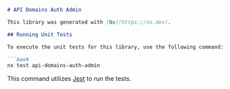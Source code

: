```markdown
# API Domains Auth Admin

This library was generated with [Nx](https://nx.dev).

## Running Unit Tests

To execute the unit tests for this library, use the following command:

```bash
nx test api-domains-auth-admin
```

This command utilizes [Jest](https://jestjs.io) to run the tests.
```
